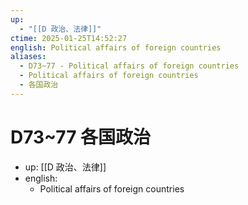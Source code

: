 ```yaml
---
up:
  - "[[D 政治、法律]]"
ctime: 2025-01-25T14:52:27
english: Political affairs of foreign countries
aliases:
  - D73~77 - Political affairs of foreign countries
  - Political affairs of foreign countries
  - 各国政治
---
```


# D73~77 各国政治

- up: [[D 政治、法律]]
- english:
	- Political affairs of foreign countries
